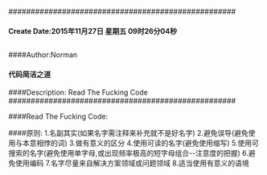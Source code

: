 ###################################################
#### Create Date:2015年11月27日 星期五 09时26分04秒
##
####Author:Norman
#### 代码简洁之道
####Description: Read The Fucking Code
###################################################


####Read The Fucking Code:

####原则:
    1.名副其实(如果名字需注释来补充就不是好名字)
    2.避免误导(避免使用与本意相悖的词)
    3.做有意义的区分
    4.使用可读的名字(避免使用缩写)
    5.使用可搜索的名字(避免使用单字母,或出现频率极高的短字母组合--注意度的把握)
    6.避免使用编码
    7.名字尽量来自解决方案领域或问题领域
    8.适当使用有意义的语境



